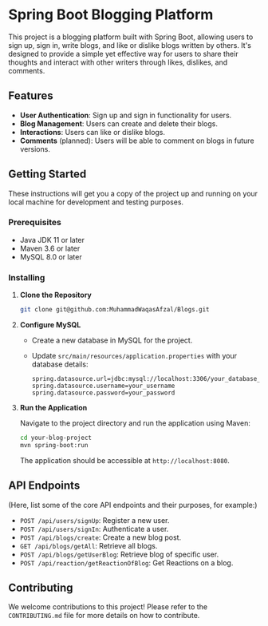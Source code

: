 # Spring Boot Blogging Platform

This project is a blogging platform built with Spring Boot, allowing users to sign up, sign in, write blogs, and like or dislike blogs written by others. It's designed to provide a simple yet effective way for users to share their thoughts and interact with other writers through likes, dislikes, and comments.

## Features

- **User Authentication**: Sign up and sign in functionality for users.
- **Blog Management**: Users can create and delete their blogs.
- **Interactions**: Users can like or dislike blogs.
- **Comments** (planned): Users will be able to comment on blogs in future versions.

## Getting Started

These instructions will get you a copy of the project up and running on your local machine for development and testing purposes.

### Prerequisites

- Java JDK 11 or later
- Maven 3.6 or later
- MySQL 8.0 or later

### Installing

1. **Clone the Repository**

    ```bash
    git clone git@github.com:MuhammadWaqasAfzal/Blogs.git
    ```

2. **Configure MySQL**

    - Create a new database in MySQL for the project.
    - Update `src/main/resources/application.properties` with your database details:

        ```properties
        spring.datasource.url=jdbc:mysql://localhost:3306/your_database_name
        spring.datasource.username=your_username
        spring.datasource.password=your_password
        ```

3. **Run the Application**

   Navigate to the project directory and run the application using Maven:

    ```bash
    cd your-blog-project
    mvn spring-boot:run
    ```

   The application should be accessible at `http://localhost:8080`.

## API Endpoints

(Here, list some of the core API endpoints and their purposes, for example:)

- `POST /api/users/signUp`: Register a new user.
- `POST /api/users/signIn`: Authenticate a user.
- `POST /api/blogs/create`: Create a new blog post.
- `GET /api/blogs/getAll`: Retrieve all blogs.
- `POST /api/blogs/getUserBlog`: Retrieve blog of specific user.
- `POST /api/reaction/getReactionOfBlog`: Get Reactions on a blog.

## Contributing

We welcome contributions to this project! Please refer to the `CONTRIBUTING.md` file for more details on how to contribute.


